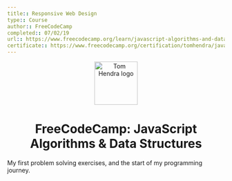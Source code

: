 ```yaml
---
title:: Responsive Web Design
type:: Course
author:: FreeCodeCamp
completed:: 07/02/19
url:: https://www.freecodecamp.org/learn/javascript-algorithms-and-data-structures/
certificate:: https://www.freecodecamp.org/certification/tomhendra/javascript-algorithms-and-data-structures
---
```

<div align=center>
<img alt="Tom Hendra logo" src="https://res.cloudinary.com/tomhendra/image/upload/v1567091669/tomhendra-logo/tomhendra-logo-round-1024.png" width="100" />
<h1>FreeCodeCamp: JavaScript Algorithms & Data Structures</h1>
</div>

My first problem solving exercises, and the start of my programming journey.